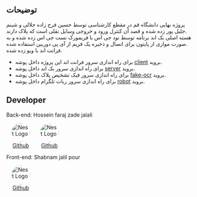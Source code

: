 ## توضیحات
پروژه نهایی دانشگاه قم در مقطع کارشناسی توسط حسین فرج زاده جلالی و شبنم جلیل پور زده شده و قصد آن کنترل ورود و خروجی وسایل نقلی است که پلاک دارند.\
هسته اصلی بک اند برنامه توسط نود جی اس با فریمورک نست جی اس زده شده و به صورت موازی از پایتون برای اتصال و ذخیره یک فریم از آی پی دوربین استفاده شده.\
فرانت اند با ویو زده شده.

* برای راه اندازی سرور فرانت اند این پروژه داخل پوشه [client](https://github.com/hachalick/qomuni/tree/main/client) بروید.
* برای راه اندازی سرور بک اند داخل پوشه [server](https://github.com/hachalick/qomuni/tree/main/server) بروید.
* برای راه اندازی سرور فیک تشخیص پلاک داخل پوشه [fake-ocr](https://github.com/hachalick/qomuni/tree/main/fake-ocr) بروید.
* برای راه اندازی سرور ربات تلگرام داخل پوشه [robot](https://github.com/hachalick/qomuni/tree/main/robot) بروید.

## Developer

Back-end: Hossein faraj zade jalali
<div style="display: flex; flex-wrap: wrap;">
  <p style="display: flex; flex-direction: column; width: fit-content; align-items: center;  margin: 0 13px 0 13px;">
    <img src="https://avatars.githubusercontent.com/u/103479589" height="50" width="50" alt="Nest Logo" style="border-radius: 900px;"/>
    <a href="https://github.com/Kofri">Github</a>
  </p>
  <p style="display: flex; flex-direction: column; width: fit-content; align-items: center;  margin: 0 13px 0 13px;">
    <img src="https://avatars.githubusercontent.com/u/149144798" height="50" width="50" alt="Nest Logo" style="border-radius: 900px;"/>
    <a href="https://github.com/hachalick">Github</a>
  </p>
</div>

Front-end: Shabnam jalil pour
  <p style="display: flex; flex-direction: column; width: fit-content; align-items: center;  margin: 0 13px 0 13px;">
  <img src="https://avatars.githubusercontent.com/u/111294479" height="50" width="50" alt="Nest Logo" style="border-radius: 900px;"/>
  <a href="https://github.com/ShabnamJp">Github</a>
</p>
